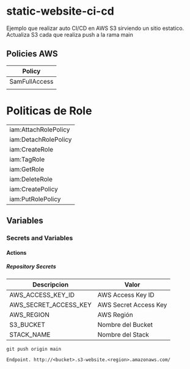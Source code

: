 # static-website-ci-cd

Ejemplo que realizar auto CI/CD en AWS S3 sirviendo un sitio estatico.
Actualiza S3 cada que realiza push a la rama main


## Policies AWS

| Policy        |
|---------------|
| SamFullAccess |
|               |

# Politicas de Role

|                       |
|-----------------------|
| iam:AttachRolePolicy  |
| iam:DetachRolePolicy  |
| iam:CreateRole        |
| iam:TagRole           |
| iam:GetRole           |
| iam:DeleteRole        |
| iam:CreatePolicy      |
| iam:PutRolePolicy     |

## Variables 
### Secrets and Variables 
#### Actions
##### Repository Secrets

| Descripcion              | Valor                 |
|--------------------------|-----------------------|
| AWS_ACCESS_KEY_ID        | AWS Access Key ID     |
| AWS_SECRET_ACCESS_KEY    | AWS Secret Access Key |
| AWS_REGION               | AWS Región            |
| S3_BUCKET                | Nombre del Bucket     |
| STACK_NAME               | Nombre del Stack      |



```
git push origin main
```

```
Endpoint. http://<bucket>.s3-website.<region>.amazonaws.com/
```
